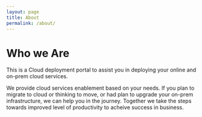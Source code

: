 ```yaml
---
layout: page
title: About
permalink: /about/
---
```


<h1> Who we Are</h1>


This is a Cloud deployment portal to assist you in deploying your online and on-prem cloud services.

We provide cloud services enablement based on your needs. If you plan to migrate to cloud or thinking to move, or had plan to upgrade your on-prem infrastructure, we can help you in the journey.
Together we take the steps towards improved level of productivity to acheive success in business.
